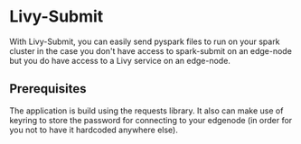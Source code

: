 # Livy-Submit

With Livy-Submit, you can easily send pyspark files to run on your spark 
cluster in the case you don't have access to spark-submit on an edge-node
but you do have access to a Livy service on an edge-node.

## Prerequisites

The application is build using the requests library. It also can make use
of keyring to store the password for connecting to your edgenode (in order
for you not to have it hardcoded anywhere else).

